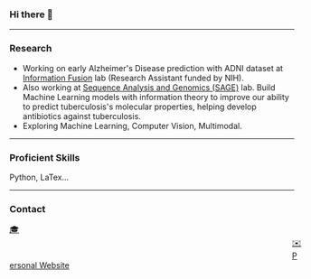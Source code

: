 ### Hi there 👋

<!--
**ShiyunWa/ShiyunWa** is a ✨ _special_ ✨ repository because its `README.md` (this file) appears on your GitHub profile.

Here are some ideas to get you started:

- 🔭 I’m currently working on ...
- 🌱 I’m currently learning ...
- 👯 I’m looking to collaborate on ...
- 🤔 I’m looking for help with ...
- 💬 Ask me about ...
- 📫 How to reach me: ...
- 😄 Pronouns: ...
- ⚡ Fun fact: ...
-->

---

### Research
- Working on early Alzheimer's Disease prediction with ADNI dataset at [Information Fusion](https://groups.cs.umass.edu/infofusion/home/) lab (Research Assistant funded by NIH).
- Also working at [Sequence Analysis and Genomics (SAGE)](https://sage.cs.umass.edu/) lab. Build Machine Learning models with information theory to improve our ability to predict tuberculosis's molecular properties, helping develop antibiotics against tuberculosis.
- Exploring Machine Learning, Computer Vision, Multimodal.

---

### Proficient Skills
Python, LaTex...

---

### Contact
[🎓](https://scholar.google.com/citations?user=gXR51yIAAAAJ&hl=en) <span style="margin-left:500px;">[✉️](mailto:shiyun.wa23@imperial.ac.uk)</span> <span style="margin-left:500px;">[Personal Website](https://acse-sw5223.github.io/)</span>
